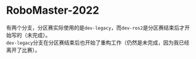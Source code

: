 # RoboMaster-2022

有两个分支，分区赛实际使用的是`dev-legacy`，而`dev-ros2`是分区赛结束后才开始写的（未完成）。  
`dev-legacy`分支在分区赛结束后也开始了重构工作（仍然是未完成，因为我已经离开了比赛）。
